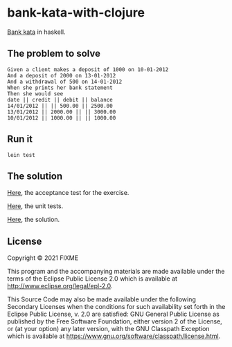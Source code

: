 # bank-kata-with-clojure

[Bank kata](https://github.com/sandromancuso/Bank-kata) in haskell.

## The problem to solve
```
Given a client makes a deposit of 1000 on 10-01-2012
And a deposit of 2000 on 13-01-2012
And a withdrawal of 500 on 14-01-2012
When she prints her bank statement
Then she would see
date || credit || debit || balance
14/01/2012 || || 500.00 || 2500.00
13/01/2012 || 2000.00 || || 3000.00
10/01/2012 || 1000.00 || || 1000.00
```
## Run it

```shell
lein test
```

## The solution

[Here](/test/bank_kata_with_clojure/acceptance_test.clj), the acceptance test for the exercise.

[Here](/test/bank_kata_with_clojure/account_test.clj), the unit tests.

[Here](/src/bank_kata_with_clojure/account.clj), the solution.

## License

Copyright © 2021 FIXME

This program and the accompanying materials are made available under the
terms of the Eclipse Public License 2.0 which is available at
http://www.eclipse.org/legal/epl-2.0.

This Source Code may also be made available under the following Secondary
Licenses when the conditions for such availability set forth in the Eclipse
Public License, v. 2.0 are satisfied: GNU General Public License as published by
the Free Software Foundation, either version 2 of the License, or (at your
option) any later version, with the GNU Classpath Exception which is available
at https://www.gnu.org/software/classpath/license.html.
